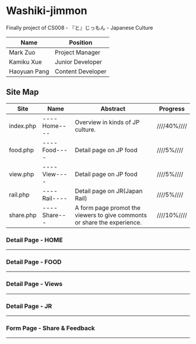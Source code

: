 # Washiki-jimmon
Finally project of CS008 - 『と』じっもん - Japanese Culture

| Name         | Position          |
|--------------|-------------------|
| Mark Zuo     | Project Manager   |
| Kamiku Xue   | Junior Developer  |
| Haoyuan Pang | Content Developer |


## Site Map
|     Site     |   Name      | Abstract                           | Progress  |
|--------------|------------|------------------------------------|-----------|
| index.php    |----Home----|Overview in kinds of JP culture.    |////40%////|
| food.php     |----Food----|Detail page on JP food              |////5%////|
| view.php     |----View----|Detail page on JP food              |////5%////|
| rail.php     |----Rail----|Detail page on JR(Japan Rail)       |////5%////|
| share.php    |----Share---|A form page promot the viewers to give commonts or share the experience.|////10%////|


### Detail Page - HOME

----

### Detail Page - FOOD

----

### Detail Page - Views

----

### Detail Page - JR

----

### Form Page - Share & Feedback

----
